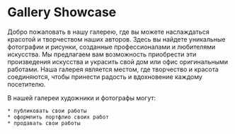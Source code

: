 # **Gallery Showcase**

Добро пожаловать в нашу галерею, где вы можете наслаждаться красотой и творчеством наших авторов. Здесь вы найдете уникальные фотографии и рисунки, созданные профессионалами и любителями искусства. Мы предлагаем вам возможность приобрести эти произведения искусства и украсить свой дом или офис оригинальными работами. Наша галерея является местом, где творчество и красота соединяются, чтобы принести радость и вдохновение каждому посетителю.

В нашей галереи художники и фотографы могут:
```
* публиковать свои работы
* оформлить портфлио своих работ
* продавать свои работы
```
